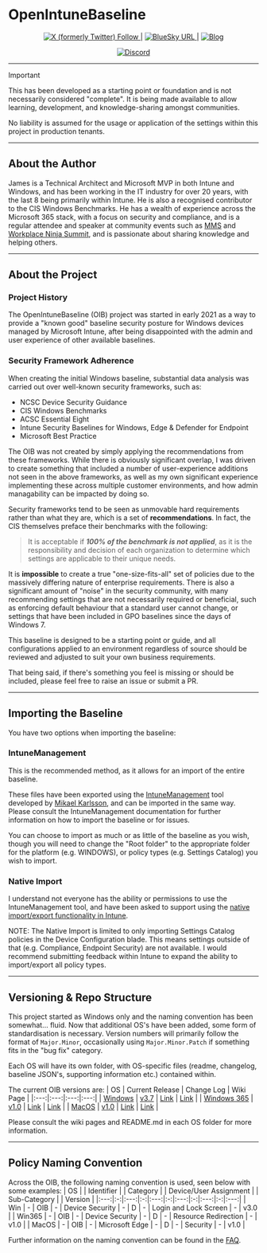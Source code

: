 # OpenIntuneBaseline

<p align="center">
  <a href="https://x.com/SkipToEndpoint">
    <img alt="X (formerly Twitter) Follow" src="https://img.shields.io/twitter/follow/SkipToEndpoint?style=social&label=Follow%20on%20X" target="_blank" />
  </a>
   | 
  <a href="https://bsky.app/profile/skiptotheendpoint.co.uk">
    <img alt="BlueSky URL" src="https://img.shields.io/badge/dynamic/json?url=https%3A%2F%2Fpublic.api.bsky.app%2Fxrpc%2Fapp.bsky.actor.getProfile%2F%3Factor%3Dskiptotheendpoint.co.uk&query=%24.followersCount&style=social&logo=bluesky&label=Follow%20on%20BSky" target="_blank" />
  </a>
   | 
  <a href="https://skiptotheendpoint.co.uk">
    <img alt="Blog" src="https://img.shields.io/badge/Read%20My%20Blog-grey?style=flat-square&logo=ghost" target="_blank" />
  </a>
</p>
<p align="center">
  <a href="https://discord.gg/winadmins">
    <img alt="Discord" src="https://img.shields.io/discord/618712310185197588?label=Join%20WinAdmins&logo=discord&style=flat-square" target="_blank" />
  </a>
</p>

---

> [!IMPORTANT]
> This has been developed as a starting point or foundation and is not necessarily considered "complete". It is being made available to allow learning, development, and knowledge-sharing amongst communities.
>
> No liability is assumed for the usage or application of the settings within this project in production tenants.

---

## About the Author
James is a Technical Architect and Microsoft MVP in both Intune and Windows, and has been working in the IT industry for over 20 years, with the last 8 being primarily within Intune. He is also a recognised contributor to the CIS Windows Benchmarks.
He has a wealth of experience across the Microsoft 365 stack, with a focus on security and compliance, and is a regular attendee and speaker at community events such as [MMS](https://mmsmoa.com/) and [Workplace Ninja Summit](https://www.wpninjas.ch/events/), and is passionate about sharing knowledge and helping others.

---

## About the Project

### Project History
The OpenIntuneBaseline (OIB) project was started in early 2021 as a way to provide a "known good" baseline security posture for Windows devices managed by Microsoft Intune, after being disappointed with the admin and user experience of other available baselines.

### Security Framework Adherence
When creating the initial Windows baseline, substantial data analysis was carried out over well-known security frameworks, such as:

* NCSC Device Security Guidance
* CIS Windows Benchmarks
* ACSC Essential Eight
* Intune Security Baselines for Windows, Edge & Defender for Endpoint
* Microsoft Best Practice

The OIB was not created by simply applying the recommendations from these frameworks. While there is obviously significant overlap, I was driven to create something that included a number of user-experience additions not seen in the above frameworks, as well as my own significant experience implementing these across multiple customer environments, and how admin managability can be impacted by doing so.

Security frameworks tend to be seen as unmovable hard requirements rather than what they are, which is a set of **recommendations**. In fact, the CIS themselves preface their benchmarks with the following:

> It is acceptable if _**100% of the benchmark is not applied**_, as it is the responsibility and decision of each organization to determine which settings are applicable to their unique needs.

It is **impossible** to create a true "one-size-fits-all" set of policies due to the massively differing nature of enterprise requirements. There is also a significant amount of "noise" in the security community, with many recommending settings that are not necessarily required or beneficial, such as enforcing default behaviour that a standard user cannot change, or settings that have been included in GPO baselines since the days of Windows 7. 

This baseline is designed to be a starting point or guide, and all configurations applied to an environment regardless of source should be reviewed and adjusted to suit your own business requirements.

That being said, if there's something you feel is missing or should be included, please feel free to raise an issue or submit a PR.

---

## Importing the Baseline
You have two options when importing the baseline:

### **IntuneManagement**
This is the recommended method, as it allows for an import of the entire baseline. 

These files have been exported using the [IntuneManagement](https://github.com/Micke-K/IntuneManagement) tool developed by [Mikael Karlsson](https://twitter.com/Micke_K_72), and can be imported in the same way.
Please consult the IntuneManagement documentation for further information on how to import the baseline or for issues.

You can choose to import as much or as little of the baseline as you wish, though you will need to change the "Root folder" to the appropriate folder for the platform (e.g. WINDOWS), or policy types (e.g. Settings Catalog) you wish to import.

### **Native Import**

I understand not everyone has the ability or permissions to use the IntuneManagement tool, and have been asked to support using the [native import/export functionality in Intune](https://learn.microsoft.com/en-us/mem/intune/configuration/settings-catalog?tabs=sc-search-filter%2Csc-reporting#import-and-export-a-profile).

NOTE: The Native Import is limited to only importing Settings Catalog policies in the Device Configuration blade. This means settings outside of that (e.g. Compliance, Endpoint Security) are not available. I would recommend submitting feedback within Intune to expand the ability to import/export all policy types.

---

## Versioning & Repo Structure
This project started as Windows only and the naming convention has been somewhat... fluid. Now that additional OS's have been added, some form of standardisation is necessary.
Version numbers will primarily follow the format of `Major.Minor`, occasionally using `Major.Minor.Patch` if something fits in the "bug fix" category.

Each OS will have its own folder, with OS-specific files (readme, changelog, baseline JSON's, supporting information etc.) contained within.

The current OIB versions are:
| OS | Current Release | Change Log | Wiki Page |
|:---:|:---:|:---:|:---:|
| [Windows](https://github.com/SkipToTheEndpoint/OpenIntuneBaseline/tree/main/WINDOWS) | [v3.7](https://github.com/SkipToTheEndpoint/OpenIntuneBaseline/releases/tag/windows-v3.7) | [Link](/WINDOWS/CHANGELOG.md) | [Link](https://github.com/SkipToTheEndpoint/OpenIntuneBaseline/wiki/win-readme) |
| [Windows 365](https://github.com/SkipToTheEndpoint/OpenIntuneBaseline/tree/main/WINDOWS365) | [v1.0](https://github.com/SkipToTheEndpoint/OpenIntuneBaseline/releases/tag/win365-v1.0) | [Link](/WINDOWS365/CHANGELOG.md) | [Link](https://github.com/SkipToTheEndpoint/OpenIntuneBaseline/wiki/win365-readme) |
| [MacOS](https://github.com/SkipToTheEndpoint/OpenIntuneBaseline/tree/main/MACOS) | [v1.0](https://github.com/SkipToTheEndpoint/OpenIntuneBaseline/releases/tag/macos-v1.0) | [Link](/MACOS/CHANGELOG.md) | [Link](https://github.com/SkipToTheEndpoint/OpenIntuneBaseline/wiki/macos-readme) |

Please consult the wiki pages and README.md in each OS folder for more information.

---

## Policy Naming Convention
Across the OIB, the following naming convention is used, seen below with some examples:
| OS | | Identifier | | Category | | Device/User Assignment | | Sub-Category | | Version |
|:---:|:-:|:---:|:-:|:---:|:-:|:---:|:-:|:---:|:-:|:---:|
| Win | - | OIB | - | Device Security | - | D | - | Login and Lock Screen | - | v3.0 |
| Win365 | - | OIB | - | Device Security | - | D | - | Resource Redirection | - | v1.0 |
| MacOS | - | OIB | - | Microsoft Edge | - | D | - | Security | - | v1.0 |

Further information on the naming convention can be found in the [FAQ](/FAQ.md#why-do-policies-have-d-and-u-in-their-name).
